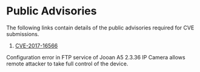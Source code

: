 # Public Advisories

The following links contain details of the public advisories required for CVE submissions. 


1. [CVE-2017-16566](https://siggyd.github.io/Advisories/CVE-2017-16566)  

Configuration error in FTP service of Jooan A5 2.3.36 IP Camera allows remote attacker to take full control of the device.
